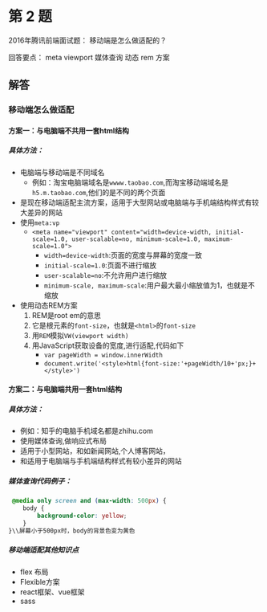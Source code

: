 # 第 2 题
2016年腾讯前端面试题：
移动端是怎么做适配的？

回答要点：
meta viewport
媒体查询
动态 rem 方案

## 解答
### 移动端怎么做适配

#### 方案一：与电脑端不共用一套html结构
##### 具体方法：
* 电脑端与移动端是不同域名
    * 例如：淘宝电脑端域名是`wwww.taobao.com`,而淘宝移动端域名是`h5.m.taobao.com`,他们的是不同的两个页面
* 是现在移动端适配主流方案，适用于大型网站或电脑端与手机端结构样式有较大差异的网站
* 使用`meta:vp`
     * `<meta name="viewport" content="width=device-width, initial-scale=1.0, user-scalable=no, minimum-scale=1.0, maximum-scale=1.0">`
        * `width=device-width`:页面的宽度与屏幕的宽度一致 
        * `initial-scale=1.0`:页面不进行缩放
        * `user-scalable=no`:不允许用户进行缩放
        * `minimum-scale, maximum-scale`:用户最大最小缩放值为1，也就是不缩放
* 使用动态REM方案
    1. REM是root em的意思
    2. 它是根元素的`font-size`，也就是`<html>`的`font-size`
    3. 用`REM`模拟`VW(viewport width)` 
    4. 用JavaScript获取设备的宽度,进行适配,代码如下
        * `var pageWidth = window.innerWidth`
        * `document.write('<style>html{font-size:'+pageWidth/10+'px;}+</style>')`

#### 方案二：与电脑端共用一套html结构
##### 具体方法：
* 例如：知乎的电脑手机域名都是zhihu.com
* 使用媒体查询,做响应式布局
* 适用于小型网站，和如新闻网站,个人博客网站，
* 和适用于电脑端与手机端结构样式有较小差异的网站

##### 媒体查询代码例子：
``` css
 @media only screen and (max-width: 500px) {
    body {
        background-color: yellow;
    }
}\\屏幕小于500px时，body的背景色变为黄色
```

##### 移动端适配其他知识点
* flex 布局
* Flexible方案
* react框架、vue框架
* sass

